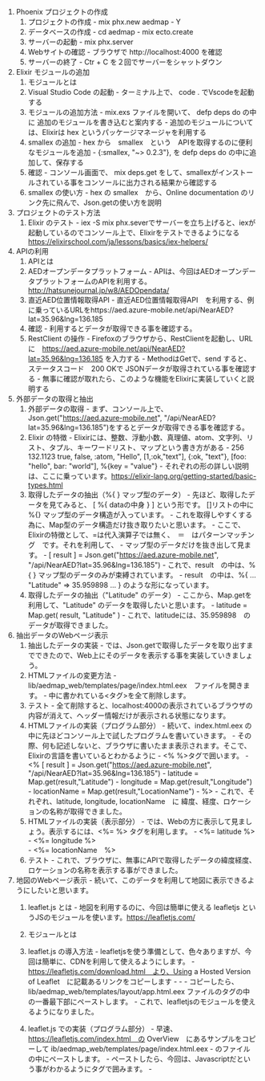 1. Phoenix プロジェクトの作成
	1. プロジェクトの作成
            - mix phx.new aedmap
            - Y
	1. データベースの作成
            - cd aedmap
            - mix ecto.create
	1. サーバーの起動
            - mix phx.server
	1. Webサイトの確認
            - ブラウザで http://localhost:4000 を確認
	1. サーバーの終了
            - Ctr + C を２回でサーバーをシャットダウン
1. Elixir モジュールの追加
	1. モジュールとは
	1. Visual Studio Code の起動
            - ターミナル上で、 code . でVscodeを起動する
	1. モジュールの追加方法
            - mix.exs ファイルを開いて、 defp deps do の中に 追加のモジュールを書き込むと案内する
            - 追加のモジュールについては、Elixirは hex というパッケージマネージャを利用する
	1. smallex の追加
            - hex から　smallex　という　APIを取得するのに便利なモジュールを追加
            - {:smallex, "~> 0.2.3"}, を defp deps do の中に追加して、保存する
	1. 確認
            - コンソール画面で、 mix deps.get をして、smallexがインストールされている事をコンソールに出力される結果から確認する
	1. smallex の使い方
            - hex の smallex　から、Online documentation のリンク先に飛んで、Json.getの使い方を説明
1. プロジェクトのテスト方法
	1. Elixir のテスト
            - iex -S mix phx.severでサーバーを立ち上げると、iexが起動しているのでコンソール上で、Elixirをテストできるようになる
			https://elixirschool.com/ja/lessons/basics/iex-helpers/
1. APIの利用
	1. APIとは
	1. AEDオープンデータプラットフォーム
            - APIは、今回はAEDオープンデータプラットフォームのAPIを利用する。http://hatsunejournal.jp/w8/AEDOpendata/
	1. 直近AED位置情報取得API
            - 直近AED位置情報取得API　を利用する、例に乗っているURLをhttps://aed.azure-mobile.net/api/NearAED?lat=35.96&lng=136.185
	1. 確認
            - 利用するとデータが取得できる事を確認する。
	1. RestClient の操作
            - Firefoxのブラウザから、RestClientを起動し、URLに　https://aed.azure-mobile.net/api/NearAED?lat=35.96&lng=136.185
			を入力する
            - MethodはGetで、send すると、 ステータスコード　200 OKで JSONデータが取得されている事を確認する
			- 無事に確認が取れたら、このような機能をElixirに実装していくと説明する
1. 外部データの取得と抽出
	1. 外部データの取得
            - まず、コンソール上で、Json.get("https://aed.azure-mobile.net", "/api/NearAED?lat=35.96&lng=136.185")をするとデータが取得できる事を確認する。
	1. Elixir の特徴
            - Elixirには、整数、浮動小数、真理値、atom、文字列、リスト、タプル、キーワードリスト、マップという書き方がある
            - 256 132.1123 true, false, :atom, "Hello", [1,:ok,"text"], {:ok, "text"}, [foo: "hello", bar: "world"], %{key = "value"}
            - それぞれの形の詳しい説明は、ここに乗っています。https://elixir-lang.org/getting-started/basic-types.html
	1. 取得したデータの抽出（%{ } マップ型のデータ）
            - 先ほど、取得したデータを見てみると、 [ %{ dataの中身 } ] という形です。 []リストの中に %{} マップ型のデータ構造が入っています。
            - これを取得しやすくする為に、Map型のデータ構造だけ抜き取りたいと思います。
            - ここで、Elixirの特徴として、=は代入演算子では無く、　＝　はパターンマッチング　です。それを利用して、
            - マップ型のデータだけを抜き出して見ます。
            - [ result ] = Json.get("https://aed.azure-mobile.net", "/api/NearAED?lat=35.96&lng=136.185")
            - これで、result　の中は、%{ } マップ型のデータのみが束縛されています。
            - result　の中は、%{ ... "Latitude" => 35.959898 ... } のような形になっています。
	1. 取得したデータの抽出（"Latitude" のデータ）
            - ここから、Map.getを利用して、"Latitude" のデータを取得したいと思います。
            - latitude = Map.get( result, "Latitude" )
            - これで、latitudeには、35.959898　のデータが取得できました。
1. 抽出データのWebページ表示
	1. 抽出したデータの実装
            - では、Json.getで取得したデータを取り出すまでできたので、Web上にそのデータを表示する事を実装していきましょう。
	1. HTMLファイルの変更方法
	        - lib/aedmap_web/templates/page/index.html.eex　ファイルを開きます。
            - 中に書かれている<タグ>を全て削除します。
	1. テスト
            - 全て削除すると、localhost:4000の表示されているブラウザの内容が消えて、ヘッダー情報だけが表示される状態になります。
	1.  HTMLファイルの実装（プログラム部分）
            - 続いて、index.html.eex の中に先ほどコンソール上で試したプログラムを書いていきます。
            - その際、何も記述しないと、ブラウザに書いたまま表示されます。そこで、Elixirの言語を書いているとわかるように
            - <% %>タグで囲います。
		    - <% [ result ] = Json.get("https://aed.azure-mobile.net", "/api/NearAED?lat=35.96&lng=136.185")
            -     latitude = Map.get(result,"Latitude")
            -     longitude = Map.get(result,"Longitude")
            -     locationName = Map.get(result,"LocationName")
            - %>
            - これで、それぞれ、latitude, longitude, locationName　に 緯度、経度、ロケーションの名称が取得できました。
	1.  HTMLファイルの実装（表示部分）
            - では、Webの方に表示して見ましょう。表示するには、<%= %> タグを利用します。
            - <%= latitude %><br> 
            - <%= longitude %><br>
            - <%= locationName　%><br>
	1. テスト
            - これで、ブラウザに、無事にAPIで取得したデータの緯度経度、ロケーションの名称を表示する事ができました。
1. 地図のWebページ表示
            - 続いて、このデータを利用して地図に表示できるようにしたいと思います。
	1. leaflet.js とは
            - 地図を利用するのに、今回は簡単に使える leafletjs というJSのモジュールを使います。https://leafletjs.com/
	1. モジュールとは
	1. leaflet.js の導入方法
            - leafletjsを使う準備として、色々ありますが、今回は簡単に、CDNを利用して使えるようにします。
            - https://leafletjs.com/download.html　より、Using a Hosted Version of Leaflet　に記載あるリンクをコピーします
            - <link rel="stylesheet" href="https://unpkg.com/leaflet@1.4.0/dist/leaflet.css" />
            - <script src="https://unpkg.com/leaflet@1.4.0/dist/leaflet.js"></script>
            - コピーしたら、lib/aedmap_web/templates/layout/app.html.eex ファイルの<head>タグの中の一番最下部にペーストします。
            - これで、leafletjsのモジュールを使えるようになりました。
	1. leaflet.js での実装（プログラム部分）
            - 早速、https://leafletjs.com/index.html　の OverView　にあるサンプルをコピーして ib/aedmap_web/templates/page/index.html.eex
            - のファイルの中にペーストします。
            - ペーストしたら、今回は、Javascriptだという事がわかるように<script></script>タグで囲みます。
            - <script>
            - var map = L.map('map').setView([51.505, -0.09], 13);
			- 
            - L.tileLayer('https://{s}.tile.openstreetmap.org/{z}/{x}/{y}.png', {
            -     attribution: '&copy; <a href="https://www.openstreetmap.org/copyright">OpenStreetMap</a> contributors'
            - }).addTo(map);
			- 
            - L.marker([51.5, -0.09]).addTo(map)
            -     .bindPopup('A pretty CSS3 popup.<br> Easily customizable.')
            -     .openPopup();
            - </scirpt>
	1. leaflet.js での実装（表示部分）
            - `<script>` で地図を作る機能を実装したので、次いでJavascriptが機能する場所を追加しましょう。
            - htmlの中で、divタグを利用します。<div id="map"></div> タグを追加します。
            - まだ、表示されません。それは、機能はある、構造もある、けど見せ方がまだ未定義でしたので、見せ方を定義します。
            - 見せ方はCSSで定義するので、CSSだとわかるように<style></style>タグで囲みます。
            - 今回は、lib/aedmap_web/templates/layout/app.html.eex のファイルの<head>タグの中に書くようにします。
            - div#map{ width: 100%; heigth: 500px; }
            - これで、表示されました。
	1. leaflet.jsプログラム部分の解説
            - では、このMapのポイントをAPIで取得したデータに従って表示されるようにしましょう。
			- 
            - その為に、leafletjsの<script>の中を解説していきます。
			- 
            - こちらですが、　var map = L.map('map').setView([51.505, -0.09], 13);
			- 
            - 地図が最初に表示される際の中心位置と 地図のズームレベルを定義します。
            - var map = L.map('map').setView([緯度, 経度], ズームレベル);
			- 
            - 続いて、マーカーをつけている箇所は次のようになります。
            - L.marker([緯度, 経度]).addTo(map)
            -     .bindPopup('ポップアップに表示する内容')
            -     .openPopup();
			- 
            - そして、ここは何をしているかというと、
            - L.tileLayer('https://{s}.tile.openstreetmap.org/{z}/{x}/{y}.png', {
            -     attribution: '&copy; <a href="https://www.openstreetmap.org/copyright">OpenStreetMap</a> contributors'
            - }).addTo(map);
			- 
            - https://{s}.tile.openstreetmap.org/{z}/{x}/{y}.pngは、表示したい地図タイルのURLを指定しています。
	1. 地図タイルの変更
            - この例では、Openstreetmapの地図タイルを利用していますが、国土地理院のタイルを利用する場合はここを

            - https://maps.gsi.go.jp/development/ichiran.html　にある、https://cyberjapandata.gsi.go.jp/xyz/std/{z}/{x}/{y}.png
            - に変更する事で、地図を変更する事が可能です。

            - また、その際には、attribution: '&copy; <a href="https://www.openstreetmap.org/copyright">OpenStreetMap</a>の部分を
            - 国土地理院の記載に変更する必要があります。URLは国土地理院のページに、

            - 地理院タイル一覧ページ（https://maps.gsi.go.jp/development/ichiran.html）へのリンクを付けてください。

            - と書いてあるので、次のように変更します。
            - attribution: '&copy; <a href="https://maps.gsi.go.jp/development/ichiran.html">国土地理院</a>

            - このように地図タイルを変更する事も簡単にできます。

            - 今回は、オープンストリートマップのタイルで進めます。
1. 地点データの追加
	1. 外部データからの追加
            - それでは、地図を描画している箇所を理解した所で、APIのデータを追加できるようにしましょう。
			- 
            - <script>
            - var map = L.map('map').setView([<%= latitude %>, <%= longitude %>], 13);
			- 
            - L.tileLayer('https://{s}.tile.openstreetmap.org/{z}/{x}/{y}.png', {
            -     attribution: '&copy; <a href="https://www.openstreetmap.org/copyright">OpenStreetMap</a> contributors'
            - }).addTo(map);
			- 
            - L.marker([<%= latitude %>, <%= longitude %>]).addTo(map)
            -     .bindPopup('<%= locationName　%>')
            -     .openPopup();
            - </scirpt>
	1. DBへの追加
		1. DBとは
		1. DBへの入力
            - では、続いて DBへの入力を追加します。コンソール画面から次のコマンドを打ちます。
			- 
            - mix phx.gen.html AED Location locations latitude:float longitude:float locationName:string
            - lib/aedmap_web/router.ex　のscope　の中に　resources "/locations", LocationController　を追記します。
            - scope "/", AedmapWeb do
            -     pipe_through :browser
			- 
            -     get "/", PageController, :index
            -     resources "/locations", LocationController
            - end
            - 期日をしたら、保存し、コンソールから次のコマンドを打ちます。　mix ecto.migrate
1. テスト
	1. 表示の確認
            - 追加できたら、iex -S mix phx.server でサーバーを立ち上げて、ブラウザで確認します。
            - ブラウザから、http://localhost:4000/locations　でページが表示される事を確認します。
	1. Webページからのデータ追加
            - New Location をクリックして、Latitude、Longitude、Locationname にデータを入れて見ましょう。
            - 例えば、文京区のAEDのオープンデータを確認して見ます。
            - https://www.city.bunkyo.lg.jp/bosai/bosai/bousai/snota/aed/settikasho.html
            - PDFで配置の施設一覧が確認できます。この施設名から緯度経度を探して、登録して見たいと思います。
            - 施設名から緯度経度を調べられるサイトを探すといくつかありますが、今回はこちらを利用して見ます。
            - https://user.numazu-ct.ac.jp/~tsato/webmap/sphere/coordinates/yahoo_olp/
            - 文教シビックセンターで検索すると、35.707895	139.752286 が取得できました。
            - 早速、DBに入力して見ます。各入力欄にデータを入力して、Saveを押すと、Show Locationに画面が切り替わり、
            - DBに入った事が確認できます。
            - Editを押すと、修正する事も可能です。
            - それでは、入力したDBからデータを取得して、地図にマップするのを追加して見ましょう。
---

# 構成

[A1] テンプレートA1
[A2] テンプレートA2
[B] テンプレートB
[C] テンプレートC
[D] テンプレートD
[E] テンプレートE
[F] テンプレートF
[G] テンプレートG
[H] テンプレートH

<a> : 索引からリンクで飛んでこれるようにする単語
<link> : <a>にリンクさせる単語

1. [A1]基礎知識	-	Webの仕組みやプログラミングに必要な知識を学ぶ
<!--	1. [B]Web（World Wide Web）とは
		https://developer.mozilla.org/ja/docs/Learn/Common_questions/Pages_sites_servers_and_search_engines
		https://developer.mozilla.org/ja/docs/Learn/Getting_started_with_the_web/How_the_Web_works
		* 説明１
		* 説明２
	1. [B]Webページとは
	0. [B]HTMLとは
		https://developer.mozilla.org/ja/docs/Web/HTML
		* HTML（HyperText Markup Language　- ハイパーテキスト マークアップ ランゲージ）
		* ウェブのもっとも基本的な構成要素
		* ウェブページの基本レイアウトに従ってウェブページのコンテンツを記述し定義するもの
	0. [B]CSSとは
	1. [B]JavaScriptとは
	0. [B]Webの仕組み
		https://developer.mozilla.org/ja/docs/Learn/Common_questions/Pages_sites_servers_and_search_engines
		https://developer.mozilla.org/ja/docs/Learn/Getting_started_with_the_web/How_the_Web_works
		* 説明１
		* 説明２
	0. [B]用語解説
		<a>クライアント
		<a>Webブラウザ
		<a>サーバー
		<a>データベース
		<a>リクエストとレスポンス
		<a>インターネット接続
		<a>ウェブページ
			ウェブブラウザに表示可能なドキュメント
	0. [B]用語解説
		<a>HTML
		<a>ハイパーテキスト
			- ウェブページから別なページに接続するリンク
			- ウェブサイト内でもウェブサイト間でも
			- ウェブの基礎的な特徴
		<a>マークアップ
			- たくさんの特殊な「要素」を用いる
			- <a>タグを利用
				HTML のタグは、大文字と小文字の区別はありません。つまり、大文字でも、小文字でも、混在して書いても構いません。例えば、 <title> タグは <Title> や <TITLE> やその他の方法で書くことができます
	0. [B]CSS（スタイルシート）とは
		https://developer.mozilla.org/ja/docs/Web/CSS
		* 体裁や見栄えを表現するために用いられる
		<a>CSS
	0. [B]JavaScriptとは
		https://developer.mozilla.org/ja/docs/Web/JavaScript
		* プログラミング言語
		* Web ページでよく使用される
		* Webページに動作を付ける
		* 非ブラウザ環境においても多く使用されている
		<a>JavaScript
	0. [B]Elixirとは
		https://www.ossnews.jp/oss_info/Elixir
		https://ja.m.wikipedia.org/wiki/Elixir_(プログラミング言語)
		* プログラミング言語
		* 短く書ける
		* メンテナンスしやすい
		* １つのマシンで数十万の処理を並行して行える
			- 処理が早い
		* 予想通りに物事が進まなくなった場合の対応を思い通りに保証できる
	0. [B]型とは
		https://ja.m.wikipedia.org/wiki/データ型
		* データ（値）の種類に関する分類
			- 0, 1, 2, -42 といったような値は整数型
			- "foo", "Hello" といったような値は文字列型
		<a>型
	00. [B]Elixirの主な型
		https://elixirschool.com/ja/lessons/basics/basics/#%E3%82%A2%E3%83%88%E3%83%A0
		https://elixirschool.com/ja/lessons/basics/collections/#タプル
		* 整数 1
		* 整数(16進数) 0x1F
		* 小数 1.0
		* 論理値 true
		* アトム :atom
		* 文字列 "elixir"
		* リスト [1, 2, 3]
		* タプル {1, 2, 3}
		<a>Elixirの主な型
-->
2. [A1]環境構築	-	地図アプリを作るために必要な設定をする
	1. [A2]CUI
		* 作業の内容と目的
		* 起動方法
			1. [D] Windows
				* コマンドプロント
					起動方法
			2. [D] MacOS
				* ターミナル
				* 起動方法
	2. [B]CUIとは
		https://ja.m.wikipedia.org/wiki/キャラクタユーザインタフェース
		* ユーザインタフェース
			機械と人間との伝達を行うもの
		* 文字列が表示されるウィンドウに出力する
		* キーボード等から文字列を入力する
		<a>CUI
	3. [G]確認
	4. [A2]Firefox
		* 作業の内容と目的
		* 手順
			1. [D]
			2. [D]
			3. [D]
	5. [B]Firefoxとは
		* 説明
		<link>Webブラウザ
	6. [G]確認
	7. [A2]RESTClient
		* 作業の内容と目的
		* 手順
			[D]
			[D]
			[D]
	8. [B]RESTClientとは
	9. [G]確認
	10. [A2]テキストエディタ
		* 作業の内容と目的
			お好みのものがあればそれをお使いください
			Visual Studio Codeをお薦めします
			※Windows
				$ cd フォルダ
				shell のパス設定いらない（インストール時に行う）
		* 手順
			[D]
			[D]
			[D]
	11. [B]テキストエディタとは
	12. [G]確認
	13. [A2]Elixir
		* 作業の内容と目的
			<link>Elixirとは
		* 手順
			[D]
			[D]
			[D]
	14. [G]確認
	15. [A2]node.js
		* 作業の内容と目的
		* 手順
			[D]
			[D]
			[D]
	16. [B]node.jsとは
	17. [G]確認
	18. [A2]PostgreSQL
		* 作業の内容と目的
		* 手順
			[D]
			[D]
			[D]
	19. [B]PostgreSQLとは
	20. [G]確認
	21. [A2]Phoenixframework
		* 作業の内容と目的
		* 手順
			[D]
			[D]
			[D]
	22. [B]Phoenixframeworkとは
	23. [G]確認
3. [A1]APIサーバーの構築	-	地図アプリを提供するためのシステムを作る
	1. [A2]プロジェクトの作成
		* 作業の内容と目的
			- 使用するソフトウェア
		* 手順
			[D]
			[D]
			[D]
	2. [A2]Webサーバーの確認
		* 作業の内容と目的
			- 使用するソフトウェア
		* 手順
			[D]
			[D]
			[D]
	3. [A2]サーバーの起動
		* 作業の内容と目的
			- 使用するソフトウェア
		* 手順
			[D]
			[D]
			[D]
	4. [A2]サーバーの終了方法
		* 作業の内容と目的
			- 使用するソフトウェア
		* 手順
			[D]
			[D]
			[D]
	5. [A2]フォルダ移動
		* 作業の内容と目的
			- 使用するソフトウェア
		[A2]作業内容
	6. [A2]DBの作成
		* 作業の内容と目的
			- 使用するソフトウェア
		* 手順
			[D]
			[D]
			[D]
	7. [A2]JSONデータの作成
		* 作業の内容と目的
			- 使用するソフトウェア
		* 手順
			[D]
			[D]
			[D]
	8. [A2]Router.exの設定
		* 作業の内容と目的
			- 使用するソフトウェア
		* 手順
			[D]
			[D]
			[D]
	9. [A2]マイグレーション
		* 作業の内容と目的
			- 使用するソフトウェア
		* 手順
			[D]
			[D]サーバーの立ち上げ
			[D]ブラウザで確認
	10. [A2]RESTClient の設定
	11. [A2]RESTClientでGET
		* 作業の内容と目的
			- 使用するソフトウェア
		* 手順
			[D]
			[D]
			[D]
	12. RESTClientでPOST
		* 作業の内容と目的
			- 使用するソフトウェア
		* 手順
			[D]
			[D]
			[D]
4. [A1]地図の表示	-	まずは地図を表示してみる
	[A2]leaflet.js
		* 作業の内容と目的
		* 手順
			[D]
			[D]
			[D]
	[A2]Mapの設定
		* 作業の内容と目的
		* 手順
			[D]
			[D]
			[D]
	[B]leaflet.jsの仕様
	[F]表示の確認
	[G]確認
5. [A1]外部APIの呼び出し	-	公開されている地図システムを利用する
	[A2]APIを扱うパッケージの追加
6. [A1]DBの操作	-	データ群を扱う
	[A2]DB操作の追加
7. [A1]内部APIの呼び出し	-	ツールを使って地図アプリを配信する
	[A2]Vue.jsとaxiosを使ってAPIを呼出す
	[B]フレームワークとは
	[A2]CDNを使用する為のタグを追加する
	[A2]表示
	[A2]更新
	[A2]削除
	[A2]追加
8. [A1]地図へのポイント追加
	[A2]繰り返し
9. [A1]自分の緯度経度の取得
	[A2]現在地取得
	[A2]Terf.js CDN追加
	[A2]GeoJsonに入れる
10. [A1]CSSデータの読み込み
11. [A1]デプロイ					

---

#メモ
  - 今、何やっているか？の進捗が確認できる事 (作業に連番を振る)
  - 画面の上に出てる
  - 確認の仕方
  - Gistにコピペ用のソースを上げておいて、名前と番号を振り直し
  - これコピペして下さい。で進む。
  - 解説重視
  - G空間に利用できるオープンデータの一覧
  - G空間に役立ちそうなElixirの使えそうなライブラリの一覧
  - 技術選定・学習内容の編集：瑛佑　（映像）
  - ドキュメント編集長：松本
  - 調査・作業：多田

 #最終確認事項
 - 項目の採番
 - 採番されている要素には全てページ内リンク
 - 外部リンク先（青文字、下線）
 - ページ内リンク（色普通、下線なし）
 - 名称の大文字小文字、誤字脱字
 - 文章中のページ内リンクは<a href="#/">で検索


---

# Windowsメモ


We are almost there! The following steps are missing:

    $ cd gismap
    $ mix deps.get
    $ cd assets && npm install && node node_modules/webpack/bin/webpack.js --mode development

Then configure your database in config/dev.exs and run:

    ($ cd ../)
    $ mix ecto.create

Start your Phoenix app with:

    $ mix phx.server

You can also run your app inside IEx (Interactive Elixir) as:

    $ iex -S mix phx.server


### Phoenix v1.4 のインストール
- 管理者権限でコマンドプロンプトを起動する
- 入力するコマンドは同じ `mix archive.install hex phx_new 1.4.0`
```
C:\WINDOWS\system32>mix archive.install hex phx_new 1.4.0
Could not find Hex, which is needed to build dependency :phx_new
Shall I install Hex? (if running non-interactively, use "mix local.hex --force") [Yn] Y
1. creating c:/Users/yukim/.mix/archives/hex-0.19.0
Resolving Hex dependencies...
Dependency resolution completed:
New:
[32m  phx_new 1.4.0[0m
* Getting phx_new (Hex package)
All dependencies are up to date
Compiling 10 files (.ex)
Generated phx_new app
Generated archive "phx_new-1.4.0.ez" with MIX_ENV=prod
Are you sure you want to install "phx_new-1.4.0.ez"? [Yn] Y
* creating c:/Users/yukim/.mix/archives/phx_new-1.4.0
```
---

### Visual Studio Code の使い方
- 管理者権限で Visual Studio Code を起動する
- 入力するコマンドを `code .` から `code . -r` に変える

---

### コマンド
`explorer （表示したいフォルダ）`  エクスプローラーでフォルダを開く
`dir` 現在のフォルダの中身を表示する
`cd （移動したいフォルダ）`  フォルダを移動する
`cd`  現在のフォルダの位置（パス）を表示する


---

@quote[Macは、ターミナルと呼ぶ](https://developer.apple.com/library/archive/technotes/tn2002/tn2071.html#//apple_ref/doc/uid/DTS10003098)

@quote[Windowsは、コマンドプロンプトと呼ぶ](https://docs.microsoft.com/en-us/windows-server/administration/windows-commands/windows-commands)
